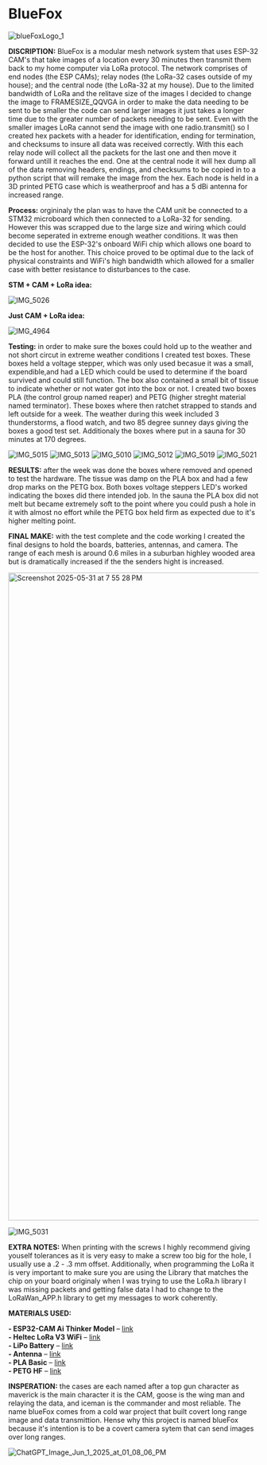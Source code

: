 # BlueFox

![blueFoxLogo_1](https://github.com/user-attachments/assets/2a109334-0cc3-4443-9922-7cc745750f51)

**DISCRIPTION:** BlueFox is a modular mesh network system that uses ESP-32 CAM's that take images of a location every 30 minutes then transmit them back to my home computer via LoRa protocol. The network comprises of end nodes (the ESP CAMs); relay nodes (the LoRa-32 cases outside of my house); and the central node (the LoRa-32 at my house). Due to the limited bandwidth of LoRa and the relitave size of the images I decided to change the image to FRAMESIZE_QQVGA in order to make the data needing to be sent to be smaller the code can send larger images it just takes a longer time due to the greater number of packets needing to be sent. Even with the smaller images LoRa cannot send the image with one radio.transmit() so I created hex packets with a header for identification, ending for termination, and checksums to insure all data was received correctly. With this each relay node will collect all the packets for the last one and then move it forward untill it reaches the end. One at the central node it will hex dump all of the data removing headers, endings, and checksums to be copied in to a python script that will remake the image from the hex. Each node is held in a 3D printed PETG case which is weatherproof and has a 5 dBi antenna for increased range.


**Process:** orgininaly the plan was to have the CAM unit be connected to a STM32 microboard which then connected to a LoRa-32 for sending. However this was scrapped due to the large size and wiring which could become seperated in extreme enough weather conditions. It was then decided to use the ESP-32's onboard WiFi chip which allows one board to be the host for another. This choice proved to be optimal due to the lack of physical constraints and WiFi's high bandwidth which allowed for a smaller case with better resistance to disturbances to the case.  


**STM + CAM + LoRa idea:**

![IMG_5026](https://github.com/user-attachments/assets/092bd56f-ccf5-480e-b03f-a6c85ad27a57)


**Just CAM + LoRa idea:**

![IMG_4964](https://github.com/user-attachments/assets/5ae74ef4-5cc2-4cb0-80b3-716e9a74480a)

**Testing:** in order to make sure the boxes could hold up to the weather and not short circut in extreme weather conditions I created test boxes. These boxes held a voltage stepper, which was only used becasue it was a small, expendible,and had a LED which could be used to determine if the board survived and could still function. The box also contained a small bit of tissue to indicate whether or not water got into the box or not. I created two boxes PLA (the control group named reaper) and PETG (higher streght material named terminator). These boxes where then ratchet strapped to stands and left outside for a week. The weather during this week included 3 thunderstorms, a flood watch, and two 85 degree sunney days giving the boxes a good test set. Additionaly the boxes where put in a sauna for 30 minutes at 170 degrees.

![IMG_5015](https://github.com/user-attachments/assets/2b66cded-ef96-4e57-9c45-e6cf362875e0)
![IMG_5013](https://github.com/user-attachments/assets/613a8f38-cc9e-4903-a605-0f2345dd401b)
![IMG_5010](https://github.com/user-attachments/assets/d8c0eec4-91af-41ab-bb16-57c10546de40)
![IMG_5012](https://github.com/user-attachments/assets/c331d1b0-5a7a-4465-a9ec-a2e5bab8deec)
![IMG_5019](https://github.com/user-attachments/assets/10b40ba9-ac11-4363-bf20-5f8174ded11c)
![IMG_5021](https://github.com/user-attachments/assets/fc34c490-c5b8-426f-9c02-de3aa74ac02c)

**RESULTS:** after the week was done the boxes where removed and opened to test the hardware. The tissue was damp on the PLA box and had a few drop marks on the PETG box. Both boxes voltage steppers LED's worked indicating the boxes did there intended job. In the sauna the PLA box did not melt but became extremely soft to the point where you could push a hole in it with almost no effort while the PETG box held firm as expected due to it's higher melting point.

**FINAL MAKE:** with the test complete and the code working I created the final designs to hold the boards, batteries, antennas, and camera. The range of each mesh is around 0.6 miles in a suburban highley wooded area but is dramatically increased if the the senders hight is increased.


<img width="1304" alt="Screenshot 2025-05-31 at 7 55 28 PM" src="https://github.com/user-attachments/assets/18e7a48c-8c6b-4e4a-9311-3697add5099a" />

![IMG_5031](https://github.com/user-attachments/assets/db9e6f79-474e-416c-a1da-e7c5c658ce95)


**EXTRA NOTES:** When printing with the screws I highly recommend giving youself tolerances as it is very easy to make a screw too big for the hole, I usually use a .2 - .3 mm offset. Additionally, when programming the LoRa it is very important to make sure you are using the Library that matches the chip on your board originaly when I was trying to use the LoRa.h library I was missing packets and getting false data I had to change to the LoRaWan_APP.h library to get my messages to work coherently.


**MATERIALS USED:**  


 **- ESP32-CAM Ai Thinker Model** – [link](https://www.amazon.com/ESP32-CAM-MB-Aideepen-ESP32-CAM-Bluetooth-Arduino/dp/B0948ZFTQZ/ref=sr_1_6?crid=1L9CJPSGVLZ3S&keywords=esp%2BCAM&qid=1748801614&s=electronics&sprefix=esp%2Bcam%2Celectronics%2C101&sr=1-6&th=1)  
 **- Heltec LoRa V3 WiFi** – [link](https://www.amazon.com/dp/B076MSLFC9?ref=ppx_yo2ov_dt_b_fed_asin_title&th=1)  
 **- LiPo Battery** – [link](https://example.com/link-to-cam)  
 **- Antenna** – [link](https://www.amazon.com/dp/B0DLK6BG3L?ref=ppx_yo2ov_dt_b_fed_asin_title)  
 **- PLA Basic** – [link](https://us.store.bambulab.com/products/pla-basic-filament)  
 **- PETG HF** – [link](https://us.store.bambulab.com/products/petg-hf)  


**INSPERATION:** the cases are each named after a top gun character as maverick is the main character it is the CAM, goose is the wing man and relaying the data, and iceman is the commander and most reliable.
The name blueFox comes from a cold war project that built covert long range image and data transmittion. Hense why this project is named blueFox because it's intention is to be a covert camera sytem that can send images over long ranges.


![ChatGPT_Image_Jun_1_2025_at_01_08_06_PM](https://github.com/user-attachments/assets/46a17720-6489-43d5-86ae-fc04934339f1)
